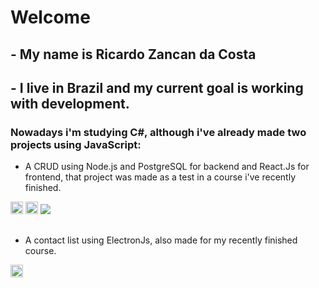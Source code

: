 # Welcome

## - My name is Ricardo Zancan da Costa 
## - I live in Brazil and my current goal is working with development.

### Nowadays i'm studying C#, although i've already made two projects using JavaScript:

- A CRUD using Node.js and PostgreSQL for backend and React.Js for frontend, that project was made as a test in a course i've recently finished.
<img src="https://cdn.jsdelivr.net/gh/devicons/devicon/icons/nodejs/nodejs-original.svg" height="20" width="20"/>
<img src="https://cdn.jsdelivr.net/gh/devicons/devicon/icons/postgresql/postgresql-plain.svg" height="20" width="20"/>
<img src="https://cdn.jsdelivr.net/gh/devicons/devicon/icons/react/react-original.svg" />
          
         

          
 
          
##

- A contact list using ElectronJs, also made for my recently finished course.
<img src="https://cdn.jsdelivr.net/gh/devicons/devicon/icons/electron/electron-original.svg" height="20" width="20"/>
